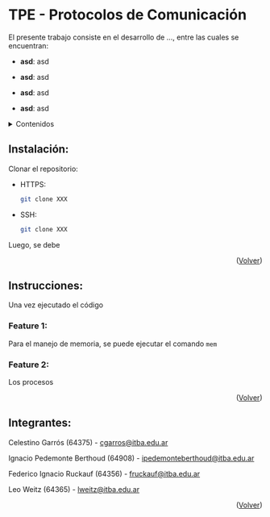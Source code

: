 # TPE - Protocolos de Comunicación

El presente trabajo consiste en el desarrollo de ..., entre las cuales se encuentran:

- <b>asd</b>: asd

- <b>asd</b>: asd

- <b>asd</b>: asd

- <b>asd</b>: asd


<details>
  <summary>Contenidos</summary>
  <ol>
    <li><a href="#instalación">Instalación</a></li>
    <li><a href="#instrucciones">Instrucciones</a></li>
    <li><a href="#integrantes">Integrantes</a></li>
  </ol>
</details>

## Instalación:

Clonar el repositorio:

- HTTPS:
  ```sh
  git clone XXX
  ```
- SSH:
  ```sh
  git clone XXX
  ```

Luego, se debe

<p align="right">(<a href="#tpe---protocolos-de-comunicación">Volver</a>)</p>

## Instrucciones:

Una vez ejecutado el código 

### Feature 1:

Para el manejo de memoria, se puede ejecutar el comando ```mem``` 

### Feature 2:

Los procesos

<p align="right">(<a href="#tpe---protocolos-de-comunicación">Volver</a>)</p>

## Integrantes:

Celestino Garrós (64375) - cgarros@itba.edu.ar

Ignacio Pedemonte Berthoud (64908) - ipedemonteberthoud@itba.edu.ar

Federico Ignacio Ruckauf (64356) - fruckauf@itba.edu.ar

Leo Weitz (64365) - lweitz@itba.edu.ar


<p align="right">(<a href="#tpe---protocolos-de-comunicación">Volver</a>)</p>